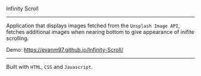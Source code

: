 Infinity Scroll

---
Application that displays images fetched from the `Unsplash Image API`, fetches additional images when nearing bottom to give appearance of inifite scrolling.

Demo: https://evanm97.github.io/Infinity-Scroll/

---
Built with `HTML`, `CSS` and `Javascript`.
